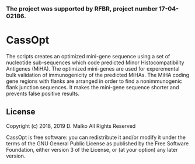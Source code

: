 ### The project was supported by RFBR, project number 17-04-02186.

# CassOpt
The scripts creates an optimized mini-gene sequence using a set of nucleotide sub-sequences which code predicted Minor Histocompatibility Antigenes (MiHA). The optimized mini-genes are used for experemental bulk validation of immunogenicity of the predicted MiHAs. The MiHA coding gene regions with flanks are arranged in order to find a nonimmunogenic flank junction sequences. It makes the mini-gene sequence shorter and prevents false positive results.

## License
Copyright (c) 2018, 2019 D. Malko
All Rights Reserved

CassOpt is free software: you can redistribute it and/or modify
it under the terms of the GNU General Public License as published by
the Free Software Foundation, either version 3 of the License, or
(at your option) any later version.
